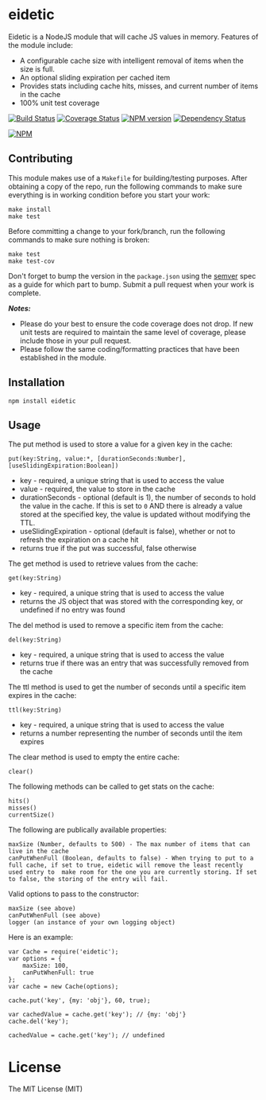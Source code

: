 # eidetic

Eidetic is a NodeJS module that will cache JS values in memory. Features of the module include:

* A configurable cache size with intelligent removal of items when the size is full.
* An optional sliding expiration per cached item
* Provides stats including cache hits, misses, and current number of items in the cache
* 100% unit test coverage

[![Build Status](https://secure.travis-ci.org/mac-/eidetic.png)](http://travis-ci.org/mac-/eidetic)
[![Coverage Status](https://coveralls.io/repos/mac-/eidetic/badge.png)](https://coveralls.io/r/mac-/eidetic)
[![NPM version](https://badge.fury.io/js/eidetic.png)](http://badge.fury.io/js/eidetic)
[![Dependency Status](https://david-dm.org/mac-/eidetic.png)](https://david-dm.org/mac-/eidetic)

[![NPM](https://nodei.co/npm/eidetic.png?downloads=true&stars=true)](https://nodei.co/npm/eidetic/)

## Contributing

This module makes use of a `Makefile` for building/testing purposes. After obtaining a copy of the repo, run the following commands to make sure everything is in working condition before you start your work:

	make install
	make test

Before committing a change to your fork/branch, run the following commands to make sure nothing is broken:

	make test
	make test-cov

Don't forget to bump the version in the `package.json` using the [semver](http://semver.org/spec/v2.0.0.html) spec as a guide for which part to bump. Submit a pull request when your work is complete.

***Notes:***
* Please do your best to ensure the code coverage does not drop. If new unit tests are required to maintain the same level of coverage, please include those in your pull request.
* Please follow the same coding/formatting practices that have been established in the module.

## Installation

	npm install eidetic

## Usage

The put method is used to store a value for a given key in the cache:

	put(key:String, value:*, [durationSeconds:Number], [useSlidingExpiration:Boolean])

* key - required, a unique string that is used to access the value
* value - required, the value to store in the cache
* durationSeconds - optional (default is 1), the number of seconds to hold the value in the cache. If this is set to `0` AND there is already a value stored at the specified key, the value is updated without modifying the TTL.
* useSlidingExpiration - optional (default is false), whether or not to refresh the expiration on a cache hit
* returns true if the put was successful, false otherwise

The get method is used to retrieve values from the cache:

	get(key:String)

* key - required, a unique string that is used to access the value
* returns the JS object that was stored with the corresponding key, or undefined if no entry was found

The del method is used to remove a specific item from the cache:

	del(key:String)

* key - required, a unique string that is used to access the value
* returns true if there was an entry that was successfully removed from the cache

The ttl method is used to get the number of seconds until a specific item expires in the cache:

	ttl(key:String)

* key - required, a unique string that is used to access the value
* returns a number representing the number of seconds until the item expires

The clear method is used to empty the entire cache:

	clear()

The following methods can be called to get stats on the cache:

	hits()
	misses()
	currentSize()

The following are publically available properties:

	maxSize (Number, defaults to 500) - The max number of items that can live in the cache
	canPutWhenFull (Boolean, defaults to false) - When trying to put to a full cache, if set to true, eidetic will remove the least recently used entry to  make room for the one you are currently storing. If set to false, the storing of the entry will fail.

Valid options to pass to the constructor:

	maxSize (see above)
	canPutWhenFull (see above)
	logger (an instance of your own logging object)

Here is an example:

	var Cache = require('eidetic');
	var options = {
		maxSize: 100,
		canPutWhenFull: true
	};
	var cache = new Cache(options);

	cache.put('key', {my: 'obj'}, 60, true);

	var cachedValue = cache.get('key'); // {my: 'obj'}
	cache.del('key');

	cachedValue = cache.get('key'); // undefined


# License

The MIT License (MIT)
